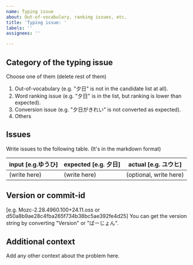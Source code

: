 ```yaml
---
name: Typing issue
about: Out-of-vocabulary, ranking issues, etc.
title: 'Typing issue: '
labels: ''
assignees: ''

---
```


## Category of the typing issue
Choose one of them (delete rest of them)
1. Out-of-vocabulary (e.g. "夕日" is not in the candidate list at all).
2. Word ranking issue (e.g. "夕日" is in the list, but ranking is lower than expected).
3. Conversion issue (e.g. "夕日がきれい" is not converted as expected).
4. Others


## Issues
Write issues to the following table. (It's in the markdown format)

| input [e.g.ゆうひ] | expected [e.g. 夕日] | actual [e.g. ユウヒ] |
| ------------ | ------------ | ------------|
| (write here) | (write here) | (optional, write here) |


## Version or commit-id
[e.g. Mozc-2.28.4960.100+24.11.oss or d50a8b9ae28c4fba265f734b38bc5ae392fe4d25]
You can get the version string by converting "Version" or "ばーじょん".


## Additional context
Add any other context about the problem here.
